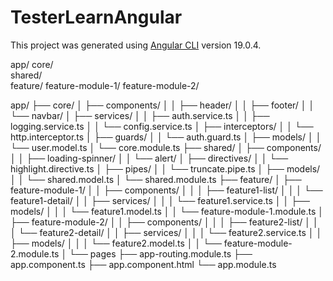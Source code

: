 # TesterLearnAngular

This project was generated using [Angular CLI](https://github.com/angular/angular-cli) version 19.0.4.

app/
    core/               
    shared/  
    feature/
      feature-module-1/
      feature-module-2/

app/
├── core/
│   ├── components/
│   │   ├── header/
│   │   ├── footer/
│   │   └── navbar/
│   ├── services/
│   │   ├── auth.service.ts
│   │   ├── logging.service.ts
│   │   └── config.service.ts
│   ├── interceptors/
│   │   └── http.interceptor.ts
│   ├── guards/
│   │   └── auth.guard.ts
│   ├── models/
│   │   └── user.model.ts
│   └── core.module.ts
├── shared/
│   ├── components/
│   │   ├── loading-spinner/
│   │   └── alert/
│   ├── directives/
│   │   └── highlight.directive.ts
│   ├── pipes/
│   │   └── truncate.pipe.ts
│   ├── models/
│   │   └── shared.model.ts
│   └── shared.module.ts
├── feature/
│   ├── feature-module-1/
│   │   ├── components/
│   │   │   ├── feature1-list/
│   │   │   └── feature1-detail/
│   │   ├── services/
│   │   │   └── feature1.service.ts
│   │   ├── models/
│   │   │   └── feature1.model.ts
│   │   └── feature-module-1.module.ts
│   ├── feature-module-2/
│   │   ├── components/
│   │   │   ├── feature2-list/
│   │   │   └── feature2-detail/
│   │   ├── services/
│   │   │   └── feature2.service.ts
│   │   ├── models/
│   │   │   └── feature2.model.ts
│   │   └── feature-module-2.module.ts
│   └── pages
├── app-routing.module.ts
├── app.component.ts
├── app.component.html
└── app.module.ts
